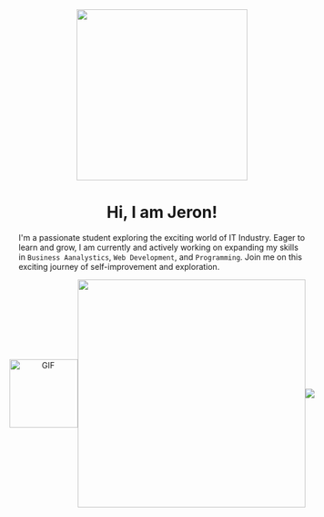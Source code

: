 <div align="center">
  <img src="https://64.media.tumblr.com/769d9fd2b638f6d762e864d1d5bec0a0/f4a5e03bf2c36314-64/s540x810/4c36e853b65250b33766fd06b79600b5a32340f0.gifv" width="300" />
  <h1>Hi, I am Jeron!</h1>
</div>

I'm a passionate student exploring the exciting world of IT Industry. Eager to learn and grow, I am currently and actively working on expanding my skills in `Business Aanalystics`, `Web Development`, and `Programming`. Join me on this exciting journey of self-improvement and exploration.

<!--
**jeronscc/jeronscc** is a ✨ _special_ ✨ repository because its `README.md` (this file) appears on your GitHub profile.

Here are some ideas to get you started:

- 🔭 I’m currently working on ...
- 🌱 I’m currently learning ...
- 👯 I’m looking to collaborate on ...
- 🤔 I’m looking for help with ...
- 💬 Ask me about ...
- 📫 How to reach me: ...
- 😄 Pronouns: ...
- ⚡ Fun fact: ...
-->


<div style="display: flex; justify-content: center; align-items: center; text-align: center;">
  <img alt="GIF" src="https://media.giphy.com/media/du3J3cXyzhj75IOgvA/giphy.gif" width="120" height="120"/>
  
  <img src="https://spotify-github-profile.vercel.app/api/view?uid=t4mymdstafxi5okftsl52f4ts&cover_image=true&theme=novatorem&show_offline=false&background_color=121212&interchange=false&bar_color=53b14f&bar_color_cover=false" width="400" />


  <img src="D:/MOHIT/HTML/images.jpg](https://upload.wikimedia.org/wikipedia/commons/thumb/0/02/Stack_Overflow_logo.svg/1280px-Stack_Overflow_logo.svg.png)https://upload.wikimedia.org/wikipedia/commons/thumb/0/02/Stack_Overflow_logo.svg/1280px-Stack_Overflow_logo.svg.png" />


</div>

